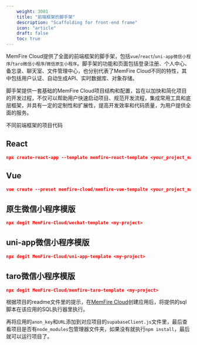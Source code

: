 ```yaml
---
    weight: 3001
    title: "前端框架的脚手架"
    description: "Scaffolding for front-end frame"
    icon: "article"
    draft: false
    toc: true
---
```



MemFire Cloud提供了全面的前端框架的脚手架，包括`vue`/`react`/`uni-app微信小程序`/`taro微信小程序`/`微信原生小程序`。脚手架的功能和页面包括登录注册、个人中心、备忘录、聊天室、文件管理中心，也分别代表了MemFire Cloud不同的特性，其中包括用户认证、自动生成API、实时数据库、对象存储。

脚手架提供一套基础的MemFire Cloud项目结构和配置，旨在以加快和简化项目的开发过程，不仅可以帮助用户快速启动项目、规范开发流程，集成常用工具和底层框架，并具有一定的定制性和扩展性，提高开发效率和代码质量，为用户提供全面的服务。

   不同前端框架的项目代码

## **React**

```JSON
npx create-react-app --template memfire-react-template <your_project_name>
```

## **Vue**

```JSON
vue create --preset memfire-cloud/memfire-vue-tempalte <your_project_name>
```

## **原生微信小程序模版**

```JSON
npx degit MemFire-Cloud/wechat-template <my-project>
```

## **uni-app微信小程序模版**

```JSON
npx degit MemFire-Cloud/uni-app-template <my-project>
```

## **taro微信小程序模版**

```JSON
npx degit MemFire-Cloud/memfire-taro-template <my-project>
```

根据项目的readme文件里的提示，在[MemFire Cloud](https://memfiredb.com/)创建应用后，将提供的sql脚本在该应用的SQL执行器里执行。

再将应用的`anon_key`和`URL`添加到对应项目的`supabaseClient.js`文件里，最后查看项目是否有`node_modules`包管理器文件夹，如果没有就执行`npm install`，最后就可以运行项目了。

